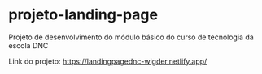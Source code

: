 # projeto-landing-page
Projeto de desenvolvimento do módulo básico do curso de tecnologia da escola DNC

Link do projeto: https://landingpagednc-wigder.netlify.app/
